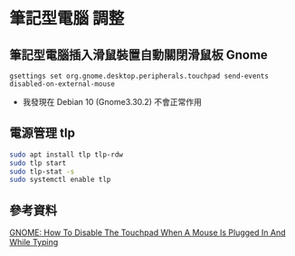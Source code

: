 # 筆記型電腦 調整

## 筆記型電腦插入滑鼠裝置自動關閉滑鼠板 Gnome

```shell
gsettings set org.gnome.desktop.peripherals.touchpad send-events disabled-on-external-mouse
```

* 我發現在 Debian 10 (Gnome3.30.2) 不會正常作用

## 電源管理 tlp

```bash
sudo apt install tlp tlp-rdw
sudo tlp start
sudo tlp-stat -s
sudo systemctl enable tlp
```

## 參考資料

[GNOME: How To Disable The Touchpad When A Mouse Is Plugged In And While Typing](https://www.linuxuprising.com/2021/06/gnome-how-to-disable-touchpad-when.html)